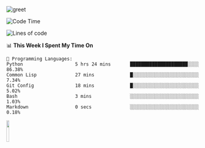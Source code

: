 ![greet](https://user-images.githubusercontent.com/44234583/146624354-9d461392-3676-4e7a-b12f-debc7319f53b.gif) 


<!--START_SECTION:waka-->
![Code Time](http://img.shields.io/badge/Code%20Time-289%20hrs%204%20mins-blue)

![Lines of code](https://img.shields.io/badge/From%20Hello%20World%20I%27ve%20Written-368%20Thousand%20lines%20of%20code-blue)

📊 **This Week I Spent My Time On** 

```text
💬 Programming Languages: 
Python                   5 hrs 24 mins       █████████████████████░░░░   86.38% 
Common Lisp              27 mins             █░░░░░░░░░░░░░░░░░░░░░░░░   7.34% 
Git Config               18 mins             █░░░░░░░░░░░░░░░░░░░░░░░░   5.02% 
Bash                     3 mins              ░░░░░░░░░░░░░░░░░░░░░░░░░   1.03% 
Markdown                 0 secs              ░░░░░░░░░░░░░░░░░░░░░░░░░   0.18%

```


<!--END_SECTION:waka-->
<img src="https://user-images.githubusercontent.com/44234583/191059235-95ebfce1-7fc7-4eee-baff-214d902e7c18.gif" width="12%"/>
